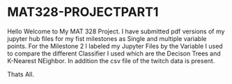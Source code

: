 # MAT328-PROJECTPART1

Hello Welcome to My MAT 328 Project. I have  submitted pdf versions of my jupyter hub files for my fist milestones as Single and multiple variable points. For the Milestone 2 I labeled my Jupyter Files by the Variable I used  to compare  the different Classifier I used which are the Decison Trees and K-Nearest NEighbor. In addition the csv file of the twitch data is present. 

Thats All.
